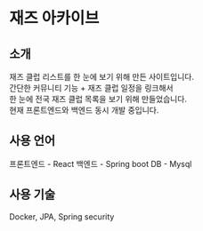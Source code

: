 # 재즈 아카이브

## 소개
재즈 클럽 리스트를 한 눈에 보기 위해 만든 사이트입니다.   
간단한 커뮤니티 기능 + 재즈 클럽 일정을 링크해서   
한 눈에 전국 재즈 클럽 목록을 보기 위해 만들었습니다.  
현재 프론트엔드와 백엔드 동시 개발 중입니다.  

## 사용 언어
프론트엔드 - React
백엔드 - Spring boot
DB - Mysql

## 사용 기술
Docker, JPA, Spring security

